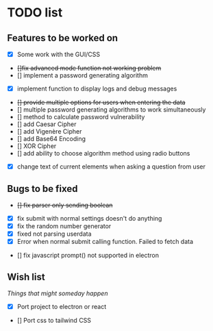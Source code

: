 # TODO list

## Features to be worked on

- [x] Some work with the GUI/CSS
- ~~[]fix advanced mode function not working problem~~
- [] implement a password generating algorithm
- [x] implement function to display logs and debug messages
- ~~[] provide multiple options for users when entering the data~~
- [] multiple password generating algorithms to work simultaneously
- [] method to calculate password vulnerability
- [] add Caesar Cipher
- [] add Vigenère Cipher
- [] add Base64 Encoding
- [] XOR Cipher
- [] add ability to choose algorithm method using radio buttons
- [x] change text of current elements when asking a question from user

## Bugs to be fixed

- ~~[] fix parser only sending boolean~~
- [x] fix submit with normal settings doesn't do anything
- [x] fix the random number generator
- [x] fixed not parsing userdata
- [x] Error when normal submit calling function. Failed to fetch data
- [] fix javascript prompt() not supported in electron

## Wish list

_Things that might someday happen_

- [x] Port project to electron or react
- [] Port css to tailwind CSS
